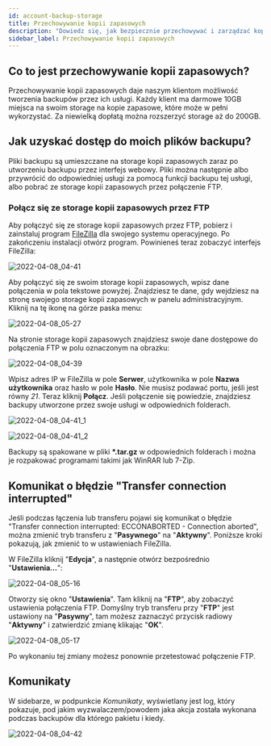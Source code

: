 ```yaml
---
id: account-backup-storage
title: Przechowywanie kopii zapasowych
description: "Dowiedz się, jak bezpiecznie przechowywać i zarządzać kopiami zapasowymi dzięki skalowalnym opcjom storage, które ułatwiają przywracanie i dostęp → Sprawdź teraz"
sidebar_label: Przechowywanie kopii zapasowych
---
```


## Co to jest przechowywanie kopii zapasowych?
Przechowywanie kopii zapasowych daje naszym klientom możliwość tworzenia backupów przez ich usługi. Każdy klient ma darmowe 10GB miejsca na swoim storage na kopie zapasowe, które może w pełni wykorzystać. Za niewielką dopłatą można rozszerzyć storage aż do 200GB.

## Jak uzyskać dostęp do moich plików backupu?
Pliki backupu są umieszczane na storage kopii zapasowych zaraz po utworzeniu backupu przez interfejs webowy. Pliki można następnie albo przywrócić do odpowiedniej usługi za pomocą funkcji backupu tej usługi, albo pobrać ze storage kopii zapasowych przez połączenie FTP.

### Połącz się ze storage kopii zapasowych przez FTP
Aby połączyć się ze storage kopii zapasowych przez FTP, pobierz i zainstaluj program [FileZilla](http://www.filezilla.de/download.htm) dla swojego systemu operacyjnego. Po zakończeniu instalacji otwórz program.
Powinieneś teraz zobaczyć interfejs FileZilla:

![2022-04-08_04-41](https://screensaver01.zap-hosting.com/index.php/s/XHa7gfPBKcGgYj4/preview)

Aby połączyć się ze swoim storage kopii zapasowych, wpisz dane połączenia w pola tekstowe powyżej.
Znajdziesz te dane, gdy wejdziesz na stronę swojego storage kopii zapasowych w panelu administracyjnym.
Kliknij na tę ikonę na górze paska menu:

![2022-04-08_05-27](https://screensaver01.zap-hosting.com/index.php/s/dFRCTXK48qxbcJb/preview)

Na stronie storage kopii zapasowych znajdziesz swoje dane dostępowe do połączenia FTP w polu oznaczonym na obrazku:

![2022-04-08_04-39](https://screensaver01.zap-hosting.com/index.php/s/pziwNeT9jmFC5Ax/preview)

Wpisz adres IP w FileZilla w pole **Serwer**, użytkownika w pole **Nazwa użytkownika** oraz hasło w pole **Hasło**. Nie musisz podawać portu, jeśli jest równy *21*. Teraz kliknij **Połącz**.
Jeśli połączenie się powiedzie, znajdziesz backupy utworzone przez swoje usługi w odpowiednich folderach.

![2022-04-08_04-41_1](https://screensaver01.zap-hosting.com/index.php/s/K9MZHf8napDMCjT/preview)

![2022-04-08_04-41_2](https://screensaver01.zap-hosting.com/index.php/s/ca7DkJ2T6DpxTFH/preview)

Backupy są spakowane w pliki **\*.tar.gz** w odpowiednich folderach i można je rozpakować programami takimi jak WinRAR lub 7-Zip.

## Komunikat o błędzie "Transfer connection interrupted"

Jeśli podczas łączenia lub transferu pojawi się komunikat o błędzie "Transfer connection interrupted: ECCONABORTED - Connection aborted", można zmienić tryb transferu z "**Pasywnego**" na "**Aktywny**".
Poniższe kroki pokazują, jak zmienić to w ustawieniach FileZilla.

W FileZilla kliknij "**Edycja**", a następnie otwórz bezpośrednio "**Ustawienia...**":

![2022-04-08_05-16](https://screensaver01.zap-hosting.com/index.php/s/AgrmP6i5aAEr2kr/preview)

Otworzy się okno "**Ustawienia**". Tam kliknij na "**FTP**", aby zobaczyć ustawienia połączenia FTP.
Domyślny tryb transferu przy "**FTP**" jest ustawiony na "**Pasywny**", tam możesz zaznaczyć przycisk radiowy "**Aktywny**" i zatwierdzić zmianę klikając "**OK**".

![2022-04-08_05-17](https://screensaver01.zap-hosting.com/index.php/s/REPQieY3Zbm8arM/preview)

Po wykonaniu tej zmiany możesz ponownie przetestować połączenie FTP.

## Komunikaty
W sidebarze, w podpunkcie *Komunikaty*, wyświetlany jest log, który pokazuje, pod jakim wyzwalaczem/powodem jaka akcja została wykonana podczas backupów dla którego pakietu i kiedy.

![2022-04-08_04-42](https://screensaver01.zap-hosting.com/index.php/s/GwtGHoDL7d9r3Ds/preview)
